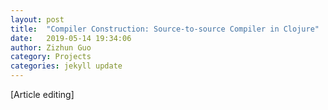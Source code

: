 ```yaml
---
layout: post
title:  "Compiler Construction: Source-to-source Compiler in Clojure"
date:   2019-05-14 19:34:06
author: Zizhun Guo
category: Projects
categories: jekyll update
---
```


[Article editing]